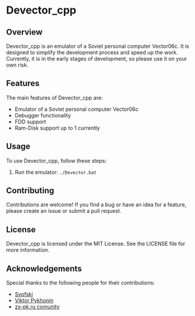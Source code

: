 # Devector_cpp

## Overview

Devector_cpp is an emulator of a Soviet personal computer Vector06c. It is designed to simplify the development process and speed up the work. Currently, it is in the early stages of development, so please use it on your own risk.

## Features

The main features of Devector_cpp are:

- Emulator of a Soviet personal computer Vector06c
- Debugger functionality
- FDD support
- Ram-Disk support up to 1 currently

## Usage

To use Devector_cpp, follow these steps:

1. Run the emulator: `./Devector.bat`

## Contributing

Contributions are welcome! If you find a bug or have an idea for a feature, please create an issue or submit a pull request.

## License

Devector_cpp is licensed under the MIT License. See the LICENSE file for more information.

## Acknowledgements

Special thanks to the following people for their contributions:

- [Svofski](https://github.com/svofski)
- [Viktor Pykhonin](https://github.com/vpyk/)
- [zx-pk.ru comunity](https://zx-pk.ru/)


